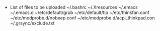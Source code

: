 * List of files to be uploaded
~/.bashrc
~/.Xresources
~/.emacs
~/.emacs.d
~/etc/default/grub
~/etc/default/tlp
~/etc/thinkfan.conf
~/etc/modprobe.d/nobeep.conf
~/etc/modprobe.d/acpi_thinkpad.con
~/.grsync/exclude.txt
